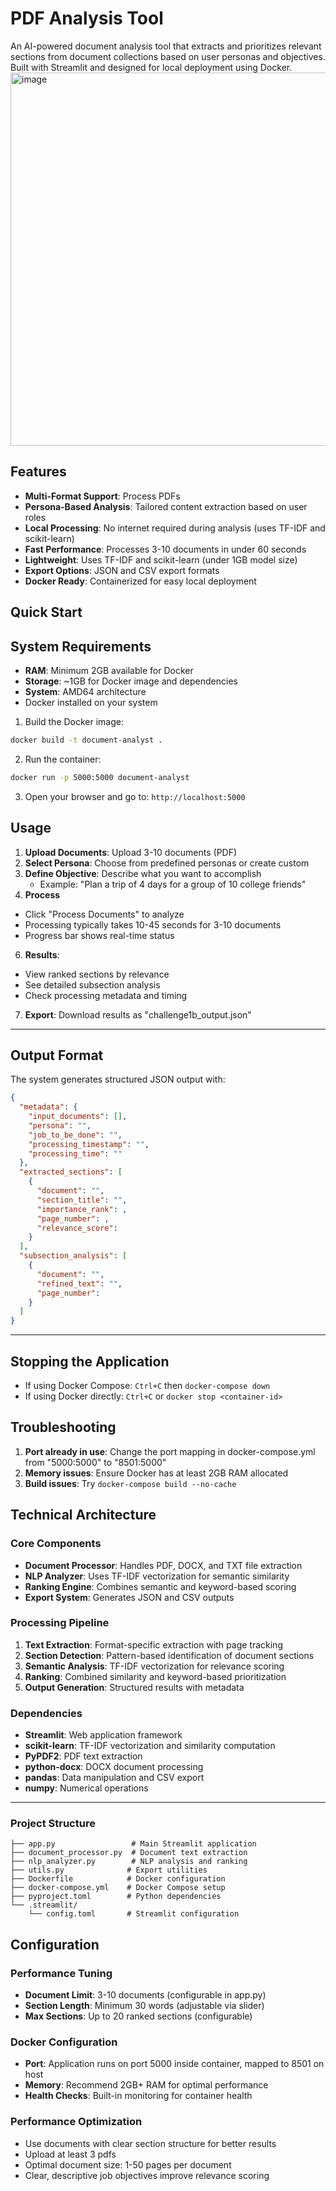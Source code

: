 # PDF Analysis Tool
An AI-powered document analysis tool that extracts and prioritizes relevant sections from document collections based on user personas and objectives. Built with Streamlit and designed for local deployment using Docker.
<img width="1569" height="597" alt="image" src="https://github.com/user-attachments/assets/722f39f0-b8ee-4b34-9a37-f9b4315f3998" />

## Features

- **Multi-Format Support**: Process PDFs
- **Persona-Based Analysis**: Tailored content extraction based on user roles
- **Local Processing**: No internet required during analysis (uses TF-IDF and scikit-learn)
- **Fast Performance**: Processes 3-10 documents in under 60 seconds
- **Lightweight**: Uses TF-IDF and scikit-learn (under 1GB model size)
- **Export Options**: JSON and CSV export formats
- **Docker Ready**: Containerized for easy local deployment

## Quick Start

## System Requirements

- **RAM**: Minimum 2GB available for Docker
- **Storage**: ~1GB for Docker image and dependencies
- **System**: AMD64 architecture
- Docker installed on your system

1. Build the Docker image:

```bash
docker build -t document-analyst .
```

2. Run the container:

```bash
docker run -p 5000:5000 document-analyst
```

3. Open your browser and go to: `http://localhost:5000`

## Usage

1. **Upload Documents**: Upload 3-10 documents (PDF)
2. **Select Persona**: Choose from predefined personas or create custom
3. **Define Objective**: Describe what you want to accomplish
   - Example: "Plan a trip of 4 days for a group of 10 college friends"
5. **Process**
  - Click "Process Documents" to analyze
  - Processing typically takes 10-45 seconds for 3-10 documents
  - Progress bar shows real-time status

6. **Results**:
  - View ranked sections by relevance
  - See detailed subsection analysis
  - Check processing metadata and timing
    
7. **Export**: Download results as "challenge1b_output.json"

---

## Output Format

The system generates structured JSON output with:

```json
{
  "metadata": {
    "input_documents": [],
    "persona": "",
    "job_to_be_done": "",
    "processing_timestamp": "",
    "processing_time": ""
  },
  "extracted_sections": [
    {
      "document": "",
      "section_title": "",
      "importance_rank": ,
      "page_number": ,
      "relevance_score":
    }
  ],
  "subsection_analysis": [
    {
      "document": "",
      "refined_text": "",
      "page_number": 
    }
  ]
}
```
---
## Stopping the Application

- If using Docker Compose: `Ctrl+C` then `docker-compose down`
- If using Docker directly: `Ctrl+C` or `docker stop <container-id>`

## Troubleshooting

1. **Port already in use**: Change the port mapping in docker-compose.yml from "5000:5000" to "8501:5000"
2. **Memory issues**: Ensure Docker has at least 2GB RAM allocated
3. **Build issues**: Try `docker-compose build --no-cache`

## Technical Architecture

### Core Components

- **Document Processor**: Handles PDF, DOCX, and TXT file extraction
- **NLP Analyzer**: Uses TF-IDF vectorization for semantic similarity
- **Ranking Engine**: Combines semantic and keyword-based scoring
- **Export System**: Generates JSON and CSV outputs

### Processing Pipeline

1. **Text Extraction**: Format-specific extraction with page tracking
2. **Section Detection**: Pattern-based identification of document sections
3. **Semantic Analysis**: TF-IDF vectorization for relevance scoring
4. **Ranking**: Combined similarity and keyword-based prioritization
5. **Output Generation**: Structured results with metadata

### Dependencies

- **Streamlit**: Web application framework
- **scikit-learn**: TF-IDF vectorization and similarity computation
- **PyPDF2**: PDF text extraction
- **python-docx**: DOCX document processing
- **pandas**: Data manipulation and CSV export
- **numpy**: Numerical operations
---
### Project Structure

```
├── app.py                 # Main Streamlit application
├── document_processor.py  # Document text extraction
├── nlp_analyzer.py        # NLP analysis and ranking
├── utils.py              # Export utilities
├── Dockerfile            # Docker configuration
├── docker-compose.yml    # Docker Compose setup
├── pyproject.toml        # Python dependencies
└── .streamlit/
    └── config.toml       # Streamlit configuration
```

## Configuration

### Performance Tuning

- **Document Limit**: 3-10 documents (configurable in app.py)
- **Section Length**: Minimum 30 words (adjustable via slider)
- **Max Sections**: Up to 20 ranked sections (configurable)

### Docker Configuration

- **Port**: Application runs on port 5000 inside container, mapped to 8501 on host
- **Memory**: Recommend 2GB+ RAM for optimal performance
- **Health Checks**: Built-in monitoring for container health


### Performance Optimization

- Use documents with clear section structure for better results
- Upload at least 3 pdfs
- Optimal document size: 1-50 pages per document
- Clear, descriptive job objectives improve relevance scoring
